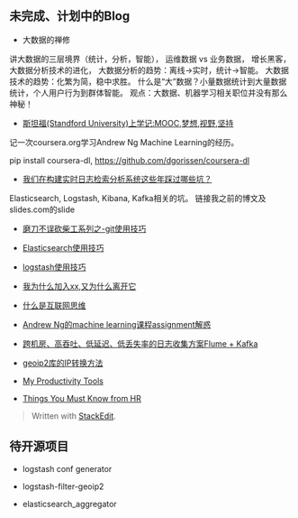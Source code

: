 
## 未完成、计划中的Blog

* 大数据的禅修

讲大数据的三层境界（统计，分析，智能）， 运维数据 vs 业务数据， 增长黑客， 大数据分析技术的进化，
大数据分析的趋势：离线->实时，统计->智能。
大数据技术的趋势：化繁为简，稳中求胜。
什么是“大”数据？小量数据统计到大量数据统计，个人用户行为到群体智能。
观点：大数据、机器学习相关职位并没有那么神秘！


* [斯坦福(Standford University)上学记:MOOC,梦想,视野,坚持]()

记一次coursera.org学习Andrew Ng Machine Learning的经历。

pip install coursera-dl, https://github.com/dgorissen/coursera-dl

* [我们在构建实时日志检索分析系统这些年踩过哪些坑？]()

Elasticsearch, Logstash, Kibana, Kafka相关的坑。
链接我之前的博文及slides.com的slide

* [磨刀不误砍柴工系列之-git使用技巧]()

* [Elasticsearch使用技巧]()

* [logstash使用技巧]()

* [我为什么加入xx,又为什么离开它]()

* [什么是互联网思维]()

* [Andrew Ng的machine learning课程assignment解惑]()

* [跨机房、高吞吐、低延迟、低丢失率的日志收集方案Flume + Kafka]()

* [geoip2库的IP转换方法](./upgrade_logstash_geoip.md)

*	[My Productivity Tools](./my_productivity_tools.md)

*	[Things You Must Know from HR](./things_you_must_know_from_hr.md)

> Written with [StackEdit](https://stackedit.io/).

## 待开源项目

* logstash conf generator

* logstash-filter-geoip2

* elasticsearch_aggregator




